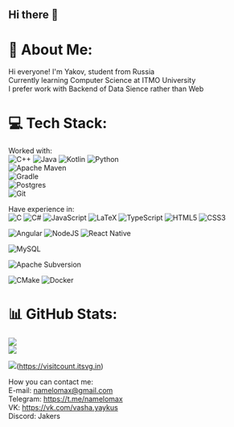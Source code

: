 ## Hi there 👋

# 💫 About Me:
Hi everyone! I'm Yakov, student from Russia<br>Currently learning Computer Science at ITMO University<br>I prefer work with Backend of Data Sience rather than Web


# 💻 Tech Stack:

Worked with:<br>
![C++](https://img.shields.io/badge/c++-%2300599C.svg?style=for-the-badge&logo=c%2B%2B&logoColor=white) ![Java](https://img.shields.io/badge/java-%23ED8B00.svg?style=for-the-badge&logo=openjdk&logoColor=white) ![Kotlin](https://img.shields.io/badge/kotlin-%237F52FF.svg?style=for-the-badge&logo=kotlin&logoColor=white) ![Python](https://img.shields.io/badge/python-3670A0?style=for-the-badge&logo=python&logoColor=ffdd54)<br>
![Apache Maven](https://img.shields.io/badge/Apache%20Maven-C71A36?style=for-the-badge&logo=Apache%20Maven&logoColor=white)<br>
![Gradle](https://img.shields.io/badge/Gradle-02303A.svg?style=for-the-badge&logo=Gradle&logoColor=white)<br>
![Postgres](https://img.shields.io/badge/postgres-%23316192.svg?style=for-the-badge&logo=postgresql&logoColor=white)<br>
![Git](https://img.shields.io/badge/git-%23F05033.svg?style=for-the-badge&logo=git&logoColor=white)<br>

Have experience in:<br>
![C](https://img.shields.io/badge/c-%2300599C.svg?style=for-the-badge&logo=c&logoColor=white)  ![C#](https://img.shields.io/badge/c%23-%23239120.svg?style=for-the-badge&logo=csharp&logoColor=white) ![JavaScript](https://img.shields.io/badge/javascript-%23323330.svg?style=for-the-badge&logo=javascript&logoColor=%23F7DF1E) ![LaTeX](https://img.shields.io/badge/latex-%23008080.svg?style=for-the-badge&logo=latex&logoColor=white)  ![TypeScript](https://img.shields.io/badge/typescript-%23007ACC.svg?style=for-the-badge&logo=typescript&logoColor=white)  ![HTML5](https://img.shields.io/badge/html5-%23E34F26.svg?style=for-the-badge&logo=html5&logoColor=white) ![CSS3](https://img.shields.io/badge/css3-%231572B6.svg?style=for-the-badge&logo=css3&logoColor=white)<br>

![Angular](https://img.shields.io/badge/angular-%23DD0031.svg?style=for-the-badge&logo=angular&logoColor=white) ![NodeJS](https://img.shields.io/badge/node.js-6DA55F?style=for-the-badge&logo=node.js&logoColor=white) ![React Native](https://img.shields.io/badge/react_native-%2320232a.svg?style=for-the-badge&logo=react&logoColor=%2361DAFB) <br>

![MySQL](https://img.shields.io/badge/mysql-4479A1.svg?style=for-the-badge&logo=mysql&logoColor=white)<br>

![Apache Subversion](https://img.shields.io/badge/subversion-%23809CC9.svg?style=for-the-badge&logo=subversion&logoColor=white)<br>

![CMake](https://img.shields.io/badge/CMake-%23008FBA.svg?style=for-the-badge&logo=cmake&logoColor=white) ![Docker](https://img.shields.io/badge/docker-%230db7ed.svg?style=for-the-badge&logo=docker&logoColor=white)

# 📊 GitHub Stats:
![](https://github-readme-streak-stats.herokuapp.com/?user=Namelomax&theme=tokyonight&hide_border=false)<br/>
![](https://github-readme-stats.vercel.app/api/top-langs/?username=Namelomax&theme=tokyonight&hide_border=false&include_all_commits=false&count_private=false&layout=compact)

![](https://visitcount.itsvg.in/api?id=Namelomax&icon=5&color=0)(https://visitcount.itsvg.in)

How you can contact me:<br>
E-mail: namelomax@gmail.com<br>
Telegram: https://t.me/namelomax<br>
VK: https://vk.com/vasha.yaykus<br>
Discord: Jakers
